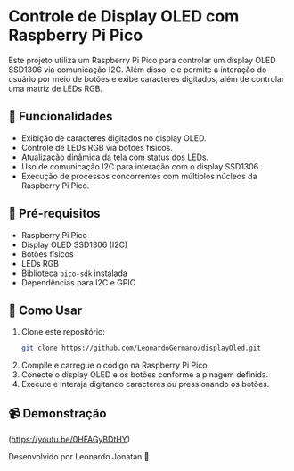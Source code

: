 # Controle de Display OLED com Raspberry Pi Pico

Este projeto utiliza um Raspberry Pi Pico para controlar um display OLED SSD1306 via comunicação I2C. Além disso, ele permite a interação do usuário por meio de botões e exibe caracteres digitados, além de controlar uma matriz de LEDs RGB.

## 📌 Funcionalidades
- Exibição de caracteres digitados no display OLED.
- Controle de LEDs RGB via botões físicos.
- Atualização dinâmica da tela com status dos LEDs.
- Uso de comunicação I2C para interação com o display SSD1306.
- Execução de processos concorrentes com múltiplos núcleos da Raspberry Pi Pico.

## 📜 Pré-requisitos
- Raspberry Pi Pico
- Display OLED SSD1306 (I2C)
- Botões físicos
- LEDs RGB
- Biblioteca `pico-sdk` instalada
- Dependências para I2C e GPIO

## 🚀 Como Usar
1. Clone este repositório:
   ```bash
   git clone https://github.com/LeonardoGermano/displayOled.git
   ```
2. Compile e carregue o código na Raspberry Pi Pico.
3. Conecte o display OLED e os botões conforme a pinagem definida.
4. Execute e interaja digitando caracteres ou pressionando os botões.

## 📹 Demonstração

(https://youtu.be/0HFAGyBDtHY)



Desenvolvido por Leonardo Jonatan 🚀

